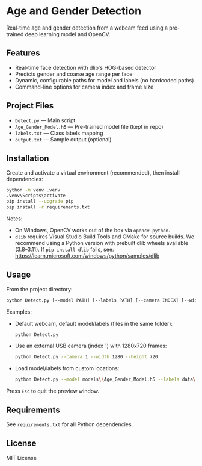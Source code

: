 # Age and Gender Detection

Real-time age and gender detection from a webcam feed using a pre-trained deep learning model and OpenCV.

## Features
- Real-time face detection with dlib's HOG-based detector
- Predicts gender and coarse age range per face
- Dynamic, configurable paths for model and labels (no hardcoded paths)
- Command-line options for camera index and frame size

## Project Files
- `Detect.py` — Main script
- `Age_Gender_Model.h5` — Pre-trained model file (kept in repo)
- `labels.txt` — Class labels mapping
- `output.txt` — Sample output (optional)

## Installation
Create and activate a virtual environment (recommended), then install dependencies:

```bash
python -m venv .venv
.venv\Scripts\activate
pip install --upgrade pip
pip install -r requirements.txt
```

Notes:
- On Windows, OpenCV works out of the box via `opencv-python`.
- `dlib` requires Visual Studio Build Tools and CMake for source builds. We recommend using a Python version with prebuilt dlib wheels available (3.8–3.11). If `pip install dlib` fails, see: https://learn.microsoft.com/windows/python/samples/dlib

## Usage
From the project directory:

```bash
python Detect.py [--model PATH] [--labels PATH] [--camera INDEX] [--width N] [--height N]
```

Examples:
- Default webcam, default model/labels (files in the same folder):
   ```bash
   python Detect.py
   ```
- Use an external USB camera (index 1) with 1280x720 frames:
   ```bash
   python Detect.py --camera 1 --width 1280 --height 720
   ```
- Load model/labels from custom locations:
   ```bash
   python Detect.py --model models\\Age_Gender_Model.h5 --labels data\\labels.txt
   ```

Press `Esc` to quit the preview window.

## Requirements
See `requirements.txt` for all Python dependencies.

## License
MIT License
